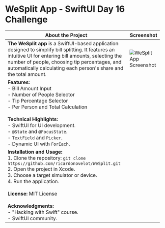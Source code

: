 # WeSplit App - SwiftUI Day 16 Challenge

| About the Project | Screenshot |
| --- | --- |
| **The WeSplit app** is a SwiftUI-based application designed to simplify bill splitting. It features an intuitive UI for entering bill amounts, selecting the number of people, choosing tip percentages, and automatically calculating each person's share and the total amount. | ![WeSplit App Screenshot](https://github.com/ricardonovelot/WeSplit-SwiftUIDay16Challenge/assets/84286086/7b4451be-9299-4608-8ffa-0040981a5dc7) |
| **Features:**<br>- Bill Amount Input<br>- Number of People Selector<br>- Tip Percentage Selector<br>- Per Person and Total Calculation<br><br>**Technical Highlights:**<br>- SwiftUI for UI development.<br>- `@State` and `@FocusState`.<br>- `TextField` and `Picker`.<br>- Dynamic UI with `ForEach`. | |
| **Installation and Usage:**<br>1. Clone the repository: `git clone https://github.com/ricardonovelot/WeSplit.git`<br>2. Open the project in Xcode.<br>3. Choose a target simulator or device.<br>4. Run the application.<br><br>**License:** MIT License<br><br>**Acknowledgments:**<br>- "Hacking with Swift" course.<br>- SwiftUI community. | |

